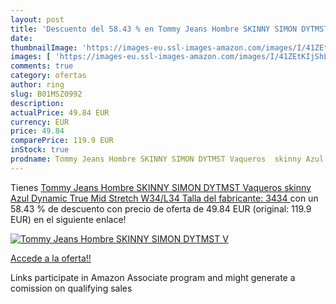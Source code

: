 ```yaml
---
layout: post
title: 'Descuento del 58.43 % en Tommy Jeans Hombre SKINNY SIMON DYTMST V'
date: 
thumbnailImage: 'https://images-eu.ssl-images-amazon.com/images/I/41ZEtKIjShL._SL200_.jpg'
images: [ 'https://images-eu.ssl-images-amazon.com/images/I/41ZEtKIjShL._SL200_.jpg' ]
comments: true
category: ofertas
author: ring
slug: B01MSZ0992
description:
actualPrice: 49.84 EUR
currency: EUR
price: 49.84
comparePrice: 119.9 EUR
inStock: true
prodname: Tommy Jeans Hombre SKINNY SIMON DYTMST Vaqueros  skinny Azul  Dynamic True Mid Stretch  W34/L34  Talla del fabricante: 3434 
---
```


Tienes [Tommy Jeans Hombre SKINNY SIMON DYTMST Vaqueros  skinny Azul  Dynamic True Mid Stretch  W34/L34  Talla del fabricante: 3434 ](https://www.amazon.es/dp/B01MSZ0992/?tag=tolees-21) con un 58.43 % de descuento con precio de oferta de 49.84 EUR (original: 119.9 EUR) en el siguiente enlace!

[![Tommy Jeans Hombre SKINNY SIMON DYTMST V](https://images-eu.ssl-images-amazon.com/images/I/41ZEtKIjShL._SL200_.jpg)](https://www.amazon.es/dp/B01MSZ0992/?tag=tolees-21)

[Accede a la oferta!!](https://www.amazon.es/dp/B01MSZ0992/?tag=tolees-21)

Links participate in Amazon Associate program and might generate a comission on qualifying sales


